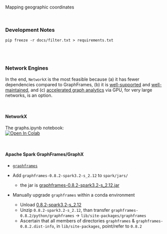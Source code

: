 <br>

Mapping geographic coordinates

<br>


### Development Notes

````shell
pip freeze -r docs/filter.txt > requirements.txt
````


<br>
<br>

### Network Engines

In the end, ``NetworkX`` is the most feasible because (a) it has fewer dependencies compared to GraphFrames, (b) it 
is [well-supported](https://networkx.org/documentation/stable/developer/about_us.html#support) and 
[well-maintained](https://github.com/networkx/networkx/releases), and 
(c) [accelerated graph analytics](https://www.nvidia.com/en-us/glossary/data-science/networkx/) via GPU, for very large
networks, is an option.

<br>

#### NetworkX

The graphs.ipynb notebook: <br>
[![Open In Colab](https://colab.research.google.com/assets/colab-badge.svg)](https://colab.research.google.com/github/helminthiases/networks/blob/develop/notebooks/graphs.ipynb)

<br>

#### Apache Spark GraphFrames/GraphX

* [``graphframes``](https://spark-packages.org/package/graphframes/graphframes)

* Add ``graphframes-0.8.2-spark3.2-s_2.12`` to ``spark/jars/``
  * the jar is [graphframes-0.8.2-spark3.2-s_2.12.jar](https://repos.spark-packages.org/graphframes/graphframes/0.8.2-spark3.2-s_2.12/graphframes-0.8.2-spark3.2-s_2.12.jar)

* Manually upgrade ``graphframes`` within a conda environment
  * Unload [0.8.2-spark3.2-s_2.12](https://github.com/graphframes/graphframes/archive/1cd7abb0f424fd76d76ea07438e6486f44fbb440.zip)
  * Unzip `0.8.2-spark3.2-s_2.12`, than transfer ``graphframes-0.8.2/python/graphframes`` &rarr; ``lib/site-packages/graphframes``
  * Ascertain that all members of directories  ``graphframes`` & ``graphframes-0.8.2.dist-info``, in ``lib/site-packages``, point/refer to ``0.8.2`` 

<br>
<br>

<br>
<br>

<br>
<br>

<br>
<br>